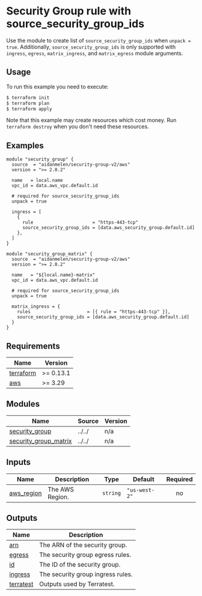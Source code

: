 # Security Group rule with source_security_group_ids

Use the module to create list of `source_security_group_ids` when `unpack = true`. Additionally, `source_security_group_ids` is only supported with `ingress`, `egress`, `matrix_ingress`, and `matrix_egress` module arguments.

## Usage

To run this example you need to execute:

```bash
$ terraform init
$ terraform plan
$ terraform apply
```

Note that this example may create resources which cost money. Run `terraform destroy` when you don't need these resources.

<!-- BEGINNING OF PRE-COMMIT-TERRAFORM DOCS HOOK -->

## Examples

```hcl
module "security_group" {
  source  = "aidanmelen/security-group-v2/aws"
  version = ">= 2.0.2"

  name   = local.name
  vpc_id = data.aws_vpc.default.id

  # required for source_security_group_ids
  unpack = true

  ingress = [
    {
      rule                      = "https-443-tcp"
      source_security_group_ids = [data.aws_security_group.default.id]
    },
  ]
}

module "security_group_matrix" {
  source  = "aidanmelen/security-group-v2/aws"
  version = ">= 2.0.2"

  name   = "${local.name}-matrix"
  vpc_id = data.aws_vpc.default.id

  # required for source_security_group_ids
  unpack = true

  matrix_ingress = {
    rules                     = [{ rule = "https-443-tcp" }],
    source_security_group_ids = [data.aws_security_group.default.id]
  }
}
```

## Requirements

| Name | Version |
|------|---------|
| <a name="requirement_terraform"></a> [terraform](#requirement\_terraform) | >= 0.13.1 |
| <a name="requirement_aws"></a> [aws](#requirement\_aws) | >= 3.29 |
## Modules

| Name | Source | Version |
|------|--------|---------|
| <a name="module_security_group"></a> [security\_group](#module\_security\_group) | ../../ | n/a |
| <a name="module_security_group_matrix"></a> [security\_group\_matrix](#module\_security\_group\_matrix) | ../../ | n/a |
## Inputs

| Name | Description | Type | Default | Required |
|------|-------------|------|---------|:--------:|
| <a name="input_aws_region"></a> [aws\_region](#input\_aws\_region) | The AWS Region. | `string` | `"us-west-2"` | no |
## Outputs

| Name | Description |
|------|-------------|
| <a name="output_arn"></a> [arn](#output\_arn) | The ARN of the security group. |
| <a name="output_egress"></a> [egress](#output\_egress) | The security group egress rules. |
| <a name="output_id"></a> [id](#output\_id) | The ID of the security group. |
| <a name="output_ingress"></a> [ingress](#output\_ingress) | The security group ingress rules. |
| <a name="output_terratest"></a> [terratest](#output\_terratest) | Outputs used by Terratest. |
<!-- END OF PRE-COMMIT-TERRAFORM DOCS HOOK -->
